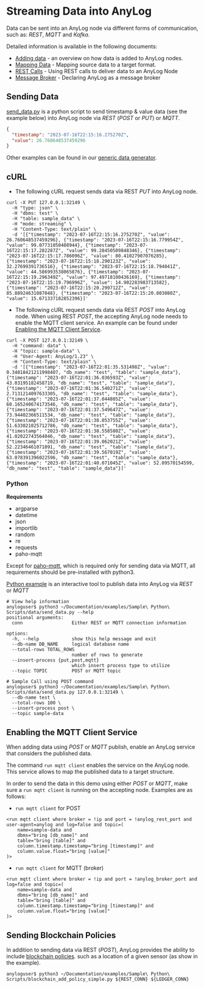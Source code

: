 # Streaming Data into AnyLog 

Data can be sent into an AnyLog node via different forms of communication, such as: _REST_, _MQTT_ and _Kafka_.

Detailed information is available in the following documents:
* [Adding data](../../adding%20data.md) - an overview on how data is added to AnyLog nodes.
* [Mapping Data](../../mapping%20data%20to%20tables.md) - Mapping source data to a target format.
* [REST Calls](../../using%20rest.md) - Using REST calls to deliver data to an AnyLog Node  
* [Message Broker](../../message%20broker.md) - Declaring AnyLog as a message broker 

## Sending Data
[send_data.py](data/send_data.py) is a python script to send timestamp & value data (see the example below) into AnyLog node via _REST_ (_POST_ or _PUT_)  or _MQTT_. 
```json
{
  "timestamp": "2023-07-16T22:15:16.275270Z", 
  "value": 26.760648537459296
}
```

Other examples can be found in our [generic data generator](../../training/Data%20Generator.md).

## cURL 
* The following cURL request sends data via REST _PUT_ into AnyLog node.
```shell
curl -X PUT 127.0.0.1:32149 \
  -H "type: json" \
  -H "dbms: test" \
  -H "table: sample_data" \
  -H "mode: streaming" \
  -H "Content-Type: text/plain" \
  -d '[{"timestamp": "2023-07-16T22:15:16.275270Z", "value": 26.760648537459296}, {"timestamp": "2023-07-16T22:15:16.779954Z", "value": 99.07731050408944}, {"timestamp": "2023-07-16T22:15:17.282287Z", "value": 99.28450509848346}, {"timestamp": "2023-07-16T22:15:17.786096Z", "value": 80.41027907076285}, {"timestamp": "2023-07-16T22:15:18.290123Z", "value": 32.27699391736516}, {"timestamp": "2023-07-16T22:15:18.794041Z", "value": 44.586993538065876}, {"timestamp": "2023-07-16T22:15:19.296349Z", "value": 97.49718100436169}, {"timestamp": "2023-07-16T22:15:19.796996Z", "value": 14.902283983713582}, {"timestamp": "2023-07-16T22:15:20.299712Z", "value": 85.88924631087048}, {"timestamp": "2023-07-16T22:15:20.803080Z", "value": 15.671337182852396}]'
```

* The following cURL request sends data via REST _POST_ into AnyLog node. When using REST _POST_, the accepting AnyLog 
node needs to enable the MQTT client service. An example can be found under [Enabling the MQTT Client Service](#enabling-the-mqtt-client-service).
```shell
curl -X POST 127.0.0.1:32149 \
  -H "command: data" \
  -H "topic: sample-data" \
  -H "User-Agent: AnyLog/1.23" \
  -H "Content-Type: text/plain" \
  -d '[{"timestamp": "2023-07-16T22:01:35.531498Z", "value": 0.34818421211998407, "db_name": "test", "table": "sample_data"}, {"timestamp": "2023-07-16T22:01:36.036593Z", "value": 43.03195182458719, "db_name": "test", "table": "sample_data"}, {"timestamp": "2023-07-16T22:01:36.540271Z", "value": 2.7131214097633305, "db_name": "test", "table": "sample_data"}, {"timestamp": "2023-07-16T22:01:37.044805Z", "value": 60.165240674173546, "db_name": "test", "table": "sample_data"}, {"timestamp": "2023-07-16T22:01:37.549647Z", "value": 73.94402366511534, "db_name": "test", "table": "sample_data"}, {"timestamp": "2023-07-16T22:01:38.053755Z", "value": 51.633021025712786, "db_name": "test", "table": "sample_data"}, {"timestamp": "2023-07-16T22:01:38.558580Z", "value": 41.02022743564046, "db_name": "test", "table": "sample_data"}, {"timestamp": "2023-07-16T22:01:39.062021Z", "value": 52.22346461071091, "db_name": "test", "table": "sample_data"}, {"timestamp": "2023-07-16T22:01:39.567019Z", "value": 63.078391396022596, "db_name": "test", "table": "sample_data"}, {"timestamp": "2023-07-16T22:01:40.071045Z", "value": 52.09570154599, "db_name": "test", "table": "sample_data"}]'
```

### Python 
**Requirements**
* argparse 
* datetime 
* json 
* importlib 
* random 
* re 
* requests 
* paho-mqtt

Except for [paho-mqtt](https://pypi.org/project/paho-mqtt/), which is required only for sending data via MQTT, all 
requirements should be pre-installed with python3. 

[Python example](data/send_data.py) is an interactive tool to publish data into AnyLog via _REST_ or _MQTT_
```shell
# View help information
anyloguser$ python3 ~/Documentation/examples/Sample\ Python\ Scripts/data/send_data.py --help 
positional arguments:
  conn                  Either REST or MQTT connection information

options:
  -h, --help            show this help message and exit
  --db-name DB_NAME     logical database name
  --total-rows TOTAL_ROWS
                        number of rows to generate
  --insert-process {put,post,mqtt}
                        which insert process type to utilize
  --topic TOPIC         POST or MQTT topic

# Sample Call using POST command 
anyloguser$ python3 ~/Documentation/examples/Sample\ Python\ Scripts/data/send_data.py 127.0.0.1:32149 \
  --db-name test \
  --total-rows 100 \
  --insert-process post \
  --topic sample-data
```

## Enabling the MQTT Client Service
When adding data using _POST_ or _MQTT_ publish, enable an AnyLog service that considers the published data.

The command `run mqtt client` enables the service on the AnyLog node. This service allows to map the published data to a target structure.  


In order to send the data in this demo using either _POST_ or _MQTT_, make sure a `run mqtt client` is running on the 
accepting node. Examples are as follows: 
* `run mqtt client` for POST
```anylog
<run mqtt client where broker = !ip and port = !anylog_rest_port and user-agent=anylog and log=false and topic=(
    name=sample-data and
    dbms="bring [db_name]" and
    table="bring [table]" and
    column.timestamp.timestamp="bring [timestamp]" and
    column.value.float="bring [value]"
)>
```

* `run mqtt client` for MQTT (broker) 
```anylog 
<run mqtt client where broker = !ip and port = !anylog_broker_port and log=false and topic=(
    name=sample-data and 
    dbms="bring [db_name]" and 
    table="bring [table]" and 
    column.timestamp.timestamp="bring [timestamp]" and 
    column.value.float="bring [value]"
)>
```

## Sending Blockchain Policies
In addition to sending data via REST (_POST_), AnyLog provides the ability to include [blockchain policies](../../metadata%20management.md#policies). 
such as a location of a given sensor (as show in the example).  

```shell
anyloguser$ python3 ~/Documentation/examples/Sample\ Python\ Scripts/blockchain_add_policy_simple.py ${REST_CONN} ${LEDGER_CONN}
```




